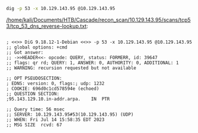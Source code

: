 ```bash
dig -p 53 -x 10.129.143.95 @10.129.143.95
```

[/home/kali/Documents/HTB/Cascade/recon_scan/10.129.143.95/scans/tcp53/tcp_53_dns_reverse-lookup.txt](file:///home/kali/Documents/HTB/Cascade/recon_scan/10.129.143.95/scans/tcp53/tcp_53_dns_reverse-lookup.txt):

```

; <<>> DiG 9.18.12-1-Debian <<>> -p 53 -x 10.129.143.95 @10.129.143.95
;; global options: +cmd
;; Got answer:
;; ->>HEADER<<- opcode: QUERY, status: FORMERR, id: 39647
;; flags: qr rd; QUERY: 1, ANSWER: 0, AUTHORITY: 0, ADDITIONAL: 1
;; WARNING: recursion requested but not available

;; OPT PSEUDOSECTION:
; EDNS: version: 0, flags:; udp: 1232
; COOKIE: 696d0c1cd578594e (echoed)
;; QUESTION SECTION:
;95.143.129.10.in-addr.arpa.	IN	PTR

;; Query time: 56 msec
;; SERVER: 10.129.143.95#53(10.129.143.95) (UDP)
;; WHEN: Fri Jul 14 15:58:35 EDT 2023
;; MSG SIZE  rcvd: 67



```
